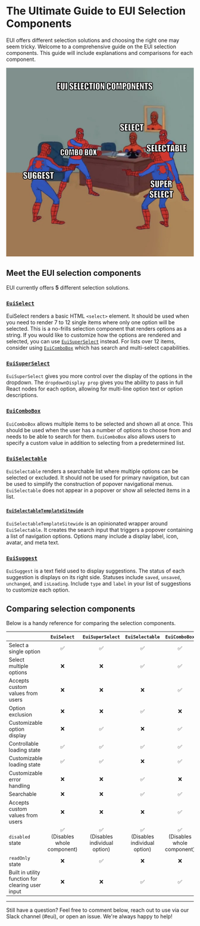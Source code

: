 # The Ultimate Guide to EUI Selection Components

EUI offers different selection solutions and choosing the right one  may seem tricky. Welcome to a comprehensive guide on the EUI selection components. This guide will include explanations and comparisons for each component. 

![Spiderman Selection components meme](spiderman_selection.jpeg)

## Meet the EUI selection components

EUI currently offers **5** different selection solutions. 

### [`EuiSelect`](https://elastic.github.io/eui/#/forms/form-controls#select)
EuiSelect renders a basic HTML `<select>` element. It should be used when you need to render 7 to 12 single items where only one option will be selected. This is a no-frills selection component that renders options as a string. If you would like to customize how the options are rendered and selected, you can use [`EuiSuperSelect`](#euisuperselect) instead. For  lists over 12 items, consider using [`EuiComboBox`](#euicombobox) which has search and multi-select capabilities. 

### [`EuiSuperSelect`](https://elastic.github.io/eui/#/forms/super-select)
`EuiSuperSelect` gives you more control over the display of the options in the dropdown. The `dropdownDisplay prop` gives you the ability to pass in full React nodes for each option, allowing for multi-line option text or option descriptions.

### [`EuiComboBox`](https://elastic.github.io/eui/#/forms/combo-box)
`EuiComboBox` allows multiple items to be selected and shown all at once. This should be used when the user has a number of options to choose from and needs to be able to search for them. `EuiComboBox` also allows users to specify a custom value in addition to selecting from a predetermined list.

### [`EuiSelectable`](https://elastic.github.io/eui/#/forms/selectable)
`EuiSelectable` renders a searchable list where multiple options can be selected or excluded. It should not be used for primary navigation, but can be used to simplify the construction of popover navigational menus. `EuiSelectable` does not appear in a popover or show all selected items in a list.
 
 #### [`EuiSelectableTemplateSitewide`](https://elastic.github.io/eui/#/templates/sitewide-search)
 `EuiSelectableTemplateSitewide` is an opinionated wrapper around `EuiSelectable`.  It creates the search input that triggers a popover containing a list of navigation options. Options many include a  display label, icon, avatar, and meta text.


### [`EuiSuggest`](https://elastic.github.io/eui/#/forms/suggest)
`EuiSuggest` is a text field used to display suggestions. The status of each suggestion is displays on its right side. Statuses include `saved`, `unsaved`,  `unchanged`, and `isLoading`. Include `type` and `label` in your list of suggestions to customize each option. 


## Comparing selection components

Below is a handy reference for comparing the selection components.

|   | `EuiSelect` | `EuiSuperSelect` | `EuiSelectable` | `EuiComboBox` | `EuiSuggest` |
|---|:---:|:---:|:---:|:---:|:---:|
| Select a single option  | ✅ | ✅ | ✅ | ✅ | ✅ |
| Select multiple options  | ❌ | ❌ | ✅ | ✅ | ❌ |
| Accepts custom values from users | ❌ | ❌ | ❌ | ✅  | ❌ |
| Option exclusion | ❌ | ❌ | ✅ | ❌ | ❌ |
| Customizable option display | ❌ | ✅ | ❌ | ✅ | ❌
| Controllable loading state | ✅ | ✅ | ✅ | ✅ | ✅ |
| Customizable loading state | ✅ | ✅ | ❌ | ✅ | ✅ |
| Customizable error handling | ❌ | ❌ | ✅ | ❌ | ❌ 
| Searchable | ❌ | ❌ | ✅ | ✅ | ❌ |
| Accepts custom values from users | ❌ | ❌ | ❌ | ✅ | ❌ |
| `disabled` state | ✅ <br/> (Disables whole component) | ✅ <br/> (Disables individual option) | ✅ <br/> (Disables individual option) | ✅ <br/> (Disables whole component) | ❌ |
| `readOnly` state | ❌ | ✅ | ❌ | ❌ | ❌ |
| Built in utility function for clearing user input | ❌ | ❌ | ✅ | ✅  | ✅ 

---

Still have a question? Feel free to comment below, reach out to use via our Slack channel (#eui), or open an issue. We're always happy to help!


